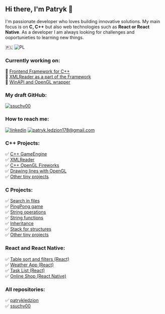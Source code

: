 ## Hi there, I'm Patryk  👋
I'm passionate developer who loves building innovative solutions. My main focus is on **C, C++** but also web technologies such as **React or React Native**. As a developer I am always looking for challenges and ooportunieties to learning new things.<br />

 🇵🇱 ![PL](https://flagsapi.com/PL/flat/32.png) <br />
### Currently working on:
🚀 [Frontend Framework for C++](https://github.com/patrykledzion/cpp_FrontendFramework) <br />
🚀 [XMLReader as a part of the Framework](https://github.com/patrykledzion/cpp_XMLReader) <br /> 
🚀 [WinAPI and OpenGL wrapper](https://github.com/patrykledzion/cpp_GameEngine/tree/main/WindowsLib) <br /> 

### My draft GitHub:
[![ssuchy00](https://img.shields.io/badge/ssuchy00-010409?style=for-the-badge&logo=linkedin&logoColor=white)](https://github.com/ssuchy00)

### How to reach me:
[![linkedin](https://img.shields.io/badge/linkedin-0A66C2?style=for-the-badge&logo=linkedin&logoColor=white)](https://www.linkedin.com/in/patryk-ledzion-bbb124229/)
[![patryk.ledzion178@gmail.com](https://img.shields.io/badge/patryk.ledzion178@gmail.com-DB4437?style=for-the-badge)](mailto:patryk.ledzion178@gmail.com)

### C++ Projects:
✅ [C++ GameEngine](https://github.com/patrykledzion/cpp_GameEngine) <br />
✅ [XMLReader](https://github.com/patrykledzion/cpp_XMLReader) <br />
✅ [C++ OpenGL Fireworks](https://github.com/patrykledzion/cpp_fireworks) <br />
✅ [Drawing lines with OpenGL](https://github.com/patrykledzion/cpp_drawing) <br />
✅ [Other tiny projects](https://github.com/patrykledzion/cpp) <br />

### C Projects:
✅ [Search in files](https://github.com/patrykledzion/C_SearchInFiles) <br />
✅ [PingPong game](https://github.com/patrykledzion/PingPongC) <br />
✅ [String operations](https://github.com/patrykledzion/C/tree/main/String%20operations%20in%20C) <br />
✅ [String functions](https://github.com/patrykledzion/C/tree/main/String%20functions) <br />
✅ [Inheritance](https://github.com/patrykledzion/C/tree/main/Inheritance) <br />
✅ [Stack for structures](https://github.com/patrykledzion/C/tree/main/Structures%20Stack) <br />
✅ [Other tiny projects](https://github.com/patrykledzion/C) <br />

### React and React Native: 
✅ [Table sort and filters (React)](https://github.com/ssuchy00/react-table) <br />
✅ [Weather App (React)](https://github.com/patrykledzion/react-weatherApp) <br />
✅ [Task List (React)](https://github.com/patrykledzion/React/tree/main/TaskList) <br />
✅ [Online Shop (React Native)](https://github.com/ssuchy00/ReactNative_OnlineShop) <br />

### All repositories:
✅ [patrykledzion](https://github.com/patrykledzion?tab=repositories) <br />
✅ [ssuchy00](https://github.com/ssuchy00?tab=repositories)




<!--
**patrykledzion/patrykledzion** is a ✨ _special_ ✨ repository because its `README.md` (this file) appears on your GitHub profile.

Here are some ideas to get you started:

- 🔭 I’m currently working on ...
- 🌱 I’m currently learning ...
- 👯 I’m looking to collaborate on ...
- 🤔 I’m looking for help with ...
- 💬 Ask me about ...
- 📫 How to reach me: ...
- 😄 Pronouns: ...
- ⚡ Fun fact: ...
-->
